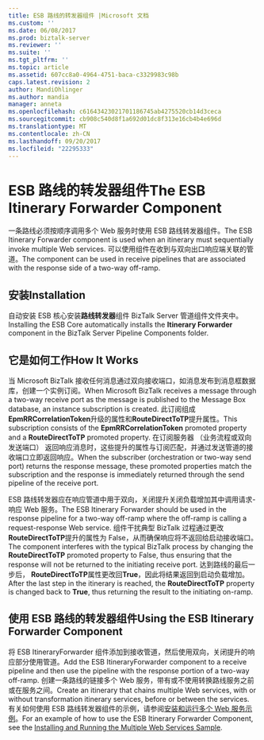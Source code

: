 ```yaml
---
title: ESB 路线的转发器组件 |Microsoft 文档
ms.custom: ''
ms.date: 06/08/2017
ms.prod: biztalk-server
ms.reviewer: ''
ms.suite: ''
ms.tgt_pltfrm: ''
ms.topic: article
ms.assetid: 607cc8a0-4964-4751-baca-c3329983c98b
caps.latest.revision: 2
author: MandiOhlinger
ms.author: mandia
manager: anneta
ms.openlocfilehash: c61643423021701186745ab4275520cb14d3ceca
ms.sourcegitcommit: cb908c540d8f1a692d01dc8f313e16cb4b4e696d
ms.translationtype: MT
ms.contentlocale: zh-CN
ms.lasthandoff: 09/20/2017
ms.locfileid: "22295333"
---
```

# <a name="the-esb-itinerary-forwarder-component"></a><span data-ttu-id="98f22-102">ESB 路线的转发器组件</span><span class="sxs-lookup"><span data-stu-id="98f22-102">The ESB Itinerary Forwarder Component</span></span>
<span data-ttu-id="98f22-103">一条路线必须按顺序调用多个 Web 服务时使用 ESB 路线转发器组件。</span><span class="sxs-lookup"><span data-stu-id="98f22-103">The ESB Itinerary Forwarder component is used when an itinerary must sequentially invoke multiple Web services.</span></span> <span data-ttu-id="98f22-104">可以使用组件在收到与双向出口响应端关联的管道。</span><span class="sxs-lookup"><span data-stu-id="98f22-104">The component can be used in receive pipelines that are associated with the response side of a two-way off-ramp.</span></span>  
  
## <a name="installation"></a><span data-ttu-id="98f22-105">安装</span><span class="sxs-lookup"><span data-stu-id="98f22-105">Installation</span></span>  
 <span data-ttu-id="98f22-106">自动安装 ESB 核心安装**路线转发器**组件 BizTalk Server 管道组件文件夹中。</span><span class="sxs-lookup"><span data-stu-id="98f22-106">Installing the ESB Core automatically installs the **Itinerary Forwarder** component in the BizTalk Server Pipeline Components folder.</span></span>  
  
## <a name="how-it-works"></a><span data-ttu-id="98f22-107">它是如何工作</span><span class="sxs-lookup"><span data-stu-id="98f22-107">How It Works</span></span>  
 <span data-ttu-id="98f22-108">当 Microsoft BizTalk 接收任何消息通过双向接收端口，如消息发布到消息框数据库，创建一个实例订阅。</span><span class="sxs-lookup"><span data-stu-id="98f22-108">When Microsoft BizTalk receives a message through a two-way receive port as the message is published to the Message Box database, an instance subscription is created.</span></span> <span data-ttu-id="98f22-109">此订阅组成**EpmRRCorrelationToken**升级的属性和**RouteDirectToTP**提升属性。</span><span class="sxs-lookup"><span data-stu-id="98f22-109">This subscription consists of the **EpmRRCorrelationToken** promoted property and a **RouteDirectToTP** promoted property.</span></span> <span data-ttu-id="98f22-110">在订阅服务器 （业务流程或双向发送端口） 返回响应消息时，这些提升的属性与订阅匹配，并通过发送管道的接收端口立即返回响应。</span><span class="sxs-lookup"><span data-stu-id="98f22-110">When the subscriber (orchestration or two-way send port) returns the response message, these promoted properties match the subscription and the response is immediately returned through the send pipeline of the receive port.</span></span>  
  
 <span data-ttu-id="98f22-111">ESB 路线转发器应在响应管道中用于双向，关闭提升关闭负载增加其中调用请求-响应 Web 服务。</span><span class="sxs-lookup"><span data-stu-id="98f22-111">The ESB Itinerary Forwarder should be used in the response pipeline for a two-way off-ramp where the off-ramp is calling a request-response Web service.</span></span> <span data-ttu-id="98f22-112">组件干扰典型 BizTalk 过程通过更改**RouteDirectToTP**提升的属性为 False，从而确保响应将不返回给启动接收端口。</span><span class="sxs-lookup"><span data-stu-id="98f22-112">The component interferes with the typical BizTalk process by changing the **RouteDirectToTP** promoted property to False, thus ensuring that the response will not be returned to the initiating receive port.</span></span> <span data-ttu-id="98f22-113">达到路线的最后一步后， **RouteDirectToTP**属性更改回**True**，因此将结果返回到启动负载增加。</span><span class="sxs-lookup"><span data-stu-id="98f22-113">After the last step in the itinerary is reached, the **RouteDirectToTP** property is changed back to **True**, thus returning the result to the initiating on-ramp.</span></span>  
  
## <a name="using-the-esb-itinerary-forwarder-component"></a><span data-ttu-id="98f22-114">使用 ESB 路线的转发器组件</span><span class="sxs-lookup"><span data-stu-id="98f22-114">Using the ESB Itinerary Forwarder Component</span></span>  
 <span data-ttu-id="98f22-115">将 ESB ItineraryForwarder 组件添加到接收管道，然后使用双向，关闭提升的响应部分使用管道。</span><span class="sxs-lookup"><span data-stu-id="98f22-115">Add the ESB ItineraryForwarder component to a receive pipeline and then use the pipeline with the response portion of a two-way off-ramp.</span></span> <span data-ttu-id="98f22-116">创建一条路线的链接多个 Web 服务，带有或不使用转换路线服务之前或在服务之间。</span><span class="sxs-lookup"><span data-stu-id="98f22-116">Create an itinerary that chains multiple Web services, with or without transformation itinerary services, before or between the services.</span></span> <span data-ttu-id="98f22-117">有关如何使用 ESB 路线转发器组件的示例，请参阅[安装和运行多个 Web 服务示例](../esb-toolkit/installing-and-running-the-multiple-web-services-sample.md)。</span><span class="sxs-lookup"><span data-stu-id="98f22-117">For an example of how to use the ESB Itinerary Forwarder Component, see the [Installing and Running the Multiple Web Services Sample](../esb-toolkit/installing-and-running-the-multiple-web-services-sample.md).</span></span>